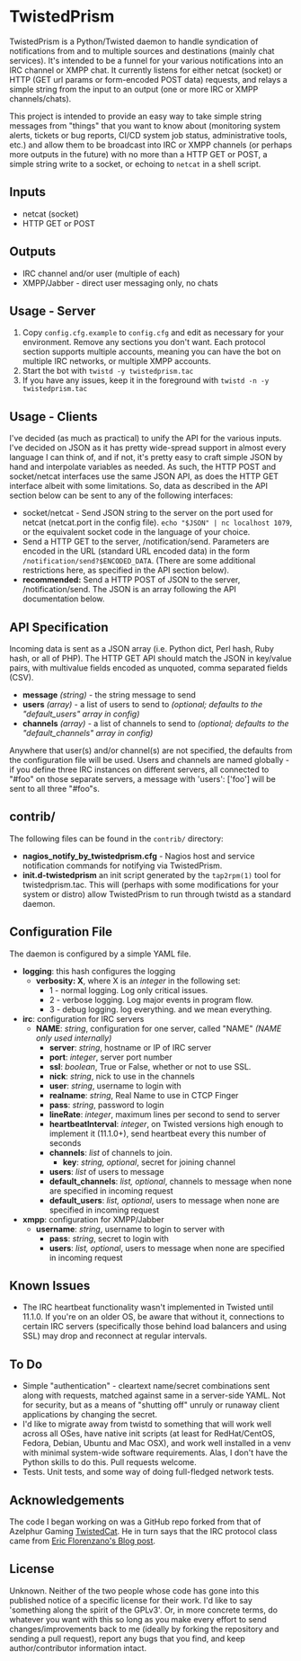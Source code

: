 TwistedPrism
============

TwistedPrism is a Python/Twisted daemon to handle syndication of notifications
from and to multiple sources and destinations (mainly chat services). It's
intended to be a funnel for your various notifications into an IRC channel or
XMPP chat. It currently listens for either netcat (socket) or HTTP (GET url
params or form-encoded POST data) requests, and relays a simple string from
the input to an output (one or more IRC or XMPP channels/chats). 

This project is intended to provide an easy way to take simple string messages
from "things" that you want to know about (monitoring system alerts, tickets
or bug reports, CI/CD system job status, administrative tools, etc.) and allow
them to be broadcast into IRC or XMPP channels (or perhaps more outputs in the
future) with no more than a HTTP GET or POST, a simple string write to a
socket, or echoing to `netcat` in a shell script. 

Inputs
------
* netcat (socket)
* HTTP GET or POST

Outputs
-------
* IRC channel and/or user (multiple of each)
* XMPP/Jabber - direct user messaging only, no chats

Usage - Server
--------------

1. Copy `config.cfg.example` to `config.cfg` and edit as necessary for your
environment. Remove any sections you don't want. Each protocol section
supports multiple accounts, meaning you can have the bot on multiple IRC
networks, or multiple XMPP accounts.
2. Start the bot with `twistd -y twistedprism.tac`
3. If you have any issues, keep it in the foreground with `twistd -n -y twistedprism.tac`

Usage - Clients
---------------
I've decided (as much as practical) to unify the API for the various
inputs. I've decided on JSON as it has pretty wide-spread support in almost
every language I can think of, and if not, it's pretty easy to craft simple
JSON by hand and interpolate variables as needed. As such, the HTTP POST and
socket/netcat interfaces use the same JSON API, as does the HTTP GET interface
albeit with some limitations. So, data as described in the API section below
can be sent to any of the following interfaces:
* socket/netcat - Send JSON string to the server on the port used for netcat
(netcat.port in the config file). `echo "$JSON" | nc localhost 1079`, or
the equivalent socket code in the language of your choice.
* Send a HTTP GET to the server, /notification/send. Parameters are encoded in
the URL (standard URL encoded data) in the form
`/notification/send?$ENCODED_DATA`. (There are some additional restrictions
here, as specified in the API section below).
* __recommended:__ Send a HTTP POST of JSON to the server,
/notification/send. The JSON is an array following the API documentation below.

API Specification
------------------
Incoming data is sent as a JSON array (i.e. Python dict, Perl hash, Ruby hash, or
all of PHP). The HTTP GET API should match the JSON in key/value pairs,
with multivalue fields encoded as unquoted, comma separated fields (CSV).

* __message__ _(string)_ - the string message to send
* __users__ _(array)_ - a list of users to send to _(optional; defaults to the
  "default_users" array in config)_
* __channels__ _(array)_ - a list of channels to send to _(optional; defaults
  to the "default_channels" array in config)_

Anywhere that user(s) and/or channel(s) are not specified, the defaults from
the configuration file will be used. Users and channels are named globally -
if you define three IRC instances on different servers, all connected to
"#foo" on those separate servers, a message with 'users': ['foo'] will be sent
to all three "#foo"s.

contrib/
--------
The following files can be found in the `contrib/` directory:
* __nagios_notify_by_twistedprism.cfg__ - Nagios host and service notification
commands for notifying via TwistedPrism. 
* __init.d-twistedprism__ an init script generated by the `tap2rpm(1)` tool
for twistedprism.tac. This will (perhaps with some modifications for your
system or distro) allow TwistedPrism to run through twistd as a standard
daemon.

Configuration File
------------------
The daemon is configured by a simple YAML file. 

* __logging__: this hash configures the logging
   * __verbosity: X__, where X is an _integer_ in the following set:
      * 1 - normal logging. Log only critical issues.
      * 2 - verbose logging. Log major events in program flow.
      * 3 - debug logging. log everything. and we mean everything.
* __irc__: configuration for IRC servers
   * __NAME__: _string_, configuration for one server, called "NAME" _(NAME
     only used internally)_
      * __server__: _string_, hostname or IP of IRC server
      * __port__: _integer_, server port number
      * __ssl__: _boolean_, True or False, whether or not to use SSL.
      * __nick__: _string_, nick to use in the channels
      * __user__: _string_, username to login with
      * __realname__: _string_, Real Name to use in CTCP Finger
      * __pass__: _string_, password to login
      * __lineRate__: _integer_, maximum lines per second to send to server
      * __heartbeatInterval__: _integer_, on Twisted versions high enough to
        implement it (11.1.0+), send heartbeat every this number of seconds
      * __channels__: _list_ of channels to join.
         * __key__: _string, optional_, secret for joining channel
      * __users__: _list_ of users to message
      * __default_channels__: _list, optional_, channels to message when none
        are specified in incoming request
      * __default_users__: _list, optional_, users to message when none
        are specified in incoming request
* __xmpp__: configuration for XMPP/Jabber
   * __username__: _string_, username to login to server with
      * __pass__: _string_, secret to login with
      * __users__: _list, optional_, users to message when none are specified
        in incoming request

Known Issues
------------
* The IRC heartbeat functionality wasn't implemented in Twisted until
11.1.0. If you're on an older OS, be aware that without it, connections to
certain IRC servers (specifically those behind load balancers and using SSL)
may drop and reconnect at regular intervals.

To Do
------
* Simple "authentication" - cleartext name/secret combinations sent along with
requests, matched against same in a server-side YAML. Not for security, but as
a means of "shutting off" unruly or runaway client applications by changing
the secret.
* I'd like to migrate away from twistd to something that will work well across
all OSes, have native init scripts (at least for RedHat/CentOS, Fedora,
Debian, Ubuntu and Mac OSX), and work well installed in a venv with minimal
system-wide software requirements. Alas, I don't have the Python skills to do
this. Pull requests welcome.
* Tests. Unit tests, and some way of doing full-fledged network tests.

Acknowledgements
----------------

The code I began working on was a GitHub repo forked from that of Azelphur
Gaming [TwistedCat](https://github.com/Azelphur/TwistedCat). He in turn says
that the IRC protocol class came from [Eric Florenzano's Blog
post](http://eflorenzano.com/blog/2008/11/16/writing-markov-chain-irc-bot-twisted-and-python/).

License
-------
Unknown. Neither of the two people whose code has gone into this published
notice of a specific license for their work. I'd like to say 'something along
the spirit of the GPLv3'. Or, in more concrete terms, do whatever you want
with this so long as you make every effort to send changes/improvements back
to me (ideally by forking the repository and sending a pull request), 
report any bugs that you find, and keep author/contributor information intact.
